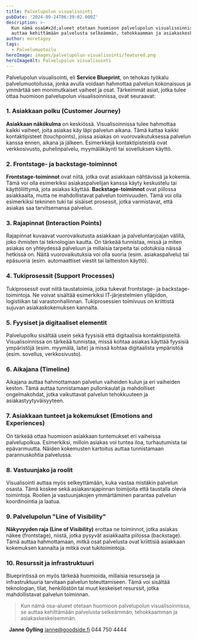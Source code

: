 ```yaml
---
title: Palvelupolun visualisointi
pubDate: '2024-09-24T06:39:02.000Z'
description: >-
  Kun nämä osa&#x2d;alueet otetaan huomioon palvelupolun visualisoinnissa, se
  auttaa kehittämään palvelusta selkeämmän, tehokkaamman ja asiakaskeskeisemmän.
author: moretagoy
tags:
  - Palvelumuotoilu
heroImage: images/palvelupolun-visualisointi/featured.png
heroImageAlt: Palvelupolun visualisointi
---
```


Palvelupolun visualisointi, eli **Service Blueprint**, on tehokas työkalu palvelumuotoilussa, jonka avulla voidaan hahmottaa palvelun kokonaisuus ja ymmärtää sen monimutkaiset vaiheet ja osat. Tärkeimmät asiat, jotka tulee ottaa huomioon palvelupolun visualisoinnissa, ovat seuraavat:

### 1\. **Asiakkaan polku (Customer Journey)**

**Asiakkaan näkökulma** on keskiössä. Visualisoinnissa tulee hahmottaa kaikki vaiheet, joita asiakas käy läpi palvelun aikana. Tämä kattaa kaikki kontaktipisteet (touchpoints), joissa asiakas on vuorovaikutuksessa palvelun kanssa ennen, aikana ja jälkeen. Esimerkkejä kontaktipisteistä ovat verkkosivusto, puhelinpalvelu, myymäläkäynti tai sovelluksen käyttö.

### 2\. **Frontstage- ja backstage-toiminnot**

**Frontstage-toiminnot** ovat niitä, jotka ovat asiakkaan nähtävissä ja kokemia. Tämä voi olla esimerkiksi asiakaspalvelijan kanssa käyty keskustelu tai käyttöliittymä, jota asiakas käyttää. **Backstage-toiminnot** ovat piilossa asiakkaalta, mutta ne mahdollistavat palvelun toimivuuden. Tämä voi olla esimerkiksi tekninen tuki tai sisäiset prosessit, jotka varmistavat, että asiakas saa tarvitsemansa palvelun.

### 3\. **Rajapinnat (Interaction Points)**

Rajapinnat kuvaavat vuorovaikutusta asiakkaan ja palveluntarjoajan välillä, joko ihmisten tai teknologian kautta. On tärkeää tunnistaa, missä ja miten asiakas on yhteydessä palveluun ja millaisia tarpeita tai odotuksia näissä hetkissä on. Näitä vuorovaikutuksia voi olla suoria (esim. asiakaspalvelu) tai epäsuoria (esim. automaattiset viestit tai laitteiston käyttö).

### 4\. **Tukiprosessit (Support Processes)**

Tukiprosessit ovat niitä taustatoimia, jotka tukevat frontstage- ja backstage-toimintoja. Ne voivat sisältää esimerkiksi IT-järjestelmien ylläpidon, logistiikan tai varastonhallinnan. Tukiprosessien toimivuus on kriittistä sujuvan asiakaskokemuksen kannalta.

### 5\. **Fyysiset ja digitaaliset elementit**

Palvelupolku sisältää usein sekä fyysisiä että digitaalisia kontaktipisteitä. Visualisoinnissa on tärkeää tunnistaa, missä kohtaa asiakas käyttää fyysisiä ympäristöjä (esim. myymälä, laite) ja missä kohtaa digitaalista ympäristöä (esim. sovellus, verkkosivusto).

### 6\. **Aikajana (Timeline)**

Aikajana auttaa hahmottamaan palvelun vaiheiden kulun ja eri vaiheiden keston. Tämä auttaa tunnistamaan pullonkaulat ja mahdolliset ongelmakohdat, jotka vaikuttavat palvelun tehokkuuteen ja asiakastyytyväisyyteen.

### 7\. **Asiakkaan tunteet ja kokemukset (Emotions and Experiences)**

On tärkeää ottaa huomioon asiakkaan tuntemukset eri vaiheissa palvelupolkua. Esimerkiksi, milloin asiakas voi tuntea iloa, turhautumista tai epävarmuutta. Näiden kokemusten kartoitus auttaa tunnistamaan parannuskohtia palvelussa.

### 8\. **Vastuunjako ja roolit**

Visualisointi auttaa myös selkeyttämään, kuka vastaa mistäkin palvelun osasta. Tämä koskee sekä asiakasrajapinnan toimijoita että taustalla olevia toimintoja. Roolien ja vastuunjakojen ymmärtäminen parantaa palvelun koordinointia ja laatua.

### 9\. **Palvelupolun "Line of Visibility"**

**Näkyvyyden raja (Line of Visibility)** erottaa ne toiminnot, jotka asiakas näkee (frontstage), niistä, jotka pysyvät asiakkaalta piilossa (backstage). Tämä auttaa hahmottamaan, mitkä osat palvelusta ovat kriittisiä asiakkaan kokemuksen kannalta ja mitkä ovat tukitoimintoja.

### 10\. **Resurssit ja infrastruktuuri**

Blueprintissä on myös tärkeää huomioida, millaisia resursseja ja infrastruktuuria tarvitaan palvelun toteuttamiseen. Tämä voi sisältää teknologian, tilat, henkilöstön tai muut keskeiset resurssit, jotka mahdollistavat palvelun toiminnan.

> Kun nämä osa-alueet otetaan huomioon palvelupolun visualisoinnissa, se auttaa kehittämään palvelusta selkeämmän, tehokkaamman ja asiakaskeskeisemmän.

  **Janne Gylling** janne@goodside.fi 044 750 4444